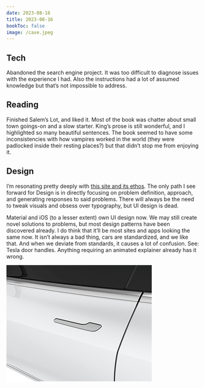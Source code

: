 ```yaml
---
date: 2023-08-16
title: 2023-08-16
bookToc: false
image: /cave.jpeg
---
```


## Tech
Abandoned the search engine project. It was too difficult to diagnose issues with the experience I had. Also the instructions had a lot of assumed knowledge but that’s not impossible to address. 

## Reading
Finished Salem’s Lot, and liked it. Most of the book was chatter about small town goings-on and a slow starter. King’s prose is still wonderful, and I highlighted so many beautiful sentences. The book seemed to have some inconsistencies with how vampires worked in the world (they were padlocked inside their resting places?) but that didn’t stop me from enjoying it. 

## Design
I’m resonating pretty deeply with [this site and its ethos](https://normadesign.it/en/). The only path I see forward for Design is in directly focusing on problem definition, approach, and generating responses to said problems. There will always be the need to tweak visuals and obsess over typography, but UI design is dead. 

Material and iOS (to a lesser extent) own UI design now. We may still create novel solutions to problems, but most design patterns have been discovered already. I do think that it’ll be most sites and apps looking the same now. It isn’t always a bad thing, cars are standardized, and we like that. And when we deviate from standards, it causes a lot of confusion. See: Tesla door handles. Anything requiring an animated explainer already has it wrong. 

![](./Tesla.gif)